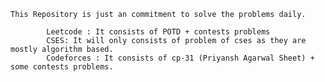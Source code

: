     This Repository is just an commitment to solve the problems daily.

            Leetcode : It consists of POTD + contests problems
            CSES: It will only consists of problem of cses as they are mostly algorithm based.
            Codeforces : It consists of cp-31 (Priyansh Agarwal Sheet) + some contests problems.

